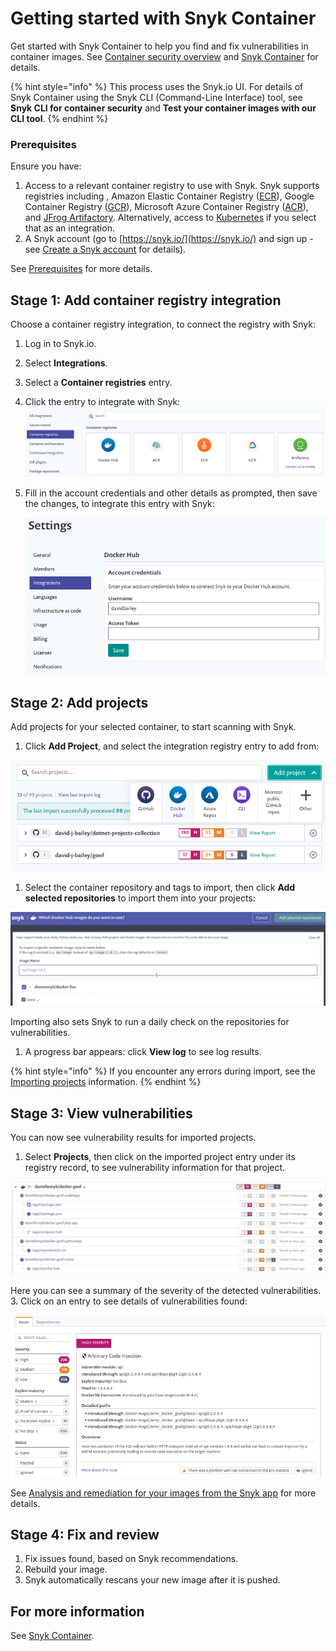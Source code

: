 # Getting started with Snyk Container

Get started with Snyk Container to help you find and fix vulnerabilities in container images. See [Container security overview](https://support.snyk.io/hc/en-us/articles/360003946897-Container-security-overview) and [Snyk Container](https://solutions.snyk.io/snyk-academy/container) for details.

{% hint style="info" %}
This process uses the Snyk.io UI. For details of Snyk Container using the Snyk CLI \(Command-Line Interface\) tool, see **Snyk CLI for container security** and **Test your container images with our CLI tool**.
{% endhint %}

### Prerequisites

Ensure you have:

1. Access to a relevant container registry to use with Snyk. Snyk supports registries including , Amazon Elastic Container Registry \([ECR](https://support.snyk.io/hc/en-us/sections/360001114218-ECR-image-scanning)\), Google Container Registry \([GCR](https://support.snyk.io/hc/en-us/sections/360001127497-GCR-image-scanning)\), Microsoft Azure Container Registry \([ACR](https://support.snyk.io/hc/en-us/sections/360001127457-ACR-image-scanning)\), and [JFrog Artifactory](https://support.snyk.io/hc/en-us/sections/360001127477-JFrog-Artifactory-image-scanning). Alternatively, access to [Kubernetes](https://support.snyk.io/hc/en-us/sections/360001114238-Kubernetes-workload-and-image-scanning) if you select that as an integration.
2. A Snyk account \(go to [https://snyk.io/](https://snyk.io/) and sign up - see [Create a Snyk account](https://docs.snyk.io/getting-started/getting-started-snyk-products) for details\).

See [Prerequisites](https://solutions.snyk.io/snyk-academy/container/prerequisites) for more details.

## Stage 1: Add container registry integration

Choose a container registry integration, to connect the registry with Snyk:

1. Log in to Snyk.io.
2. Select **Integrations**.
3. Select a **Container registries** entry.
4. Click the entry to integrate with Snyk:  ![container-select-integration.png](../../.gitbook/assets/container-select-integration.png)
5. Fill in the account credentials and other details as prompted, then save the changes, to integrate this entry with Snyk:

   ![Container-Account-credentials.png](../../.gitbook/assets/container-account-credentials.png)

## Stage 2: Add projects

Add projects for your selected container, to start scanning with Snyk.

1. Click **Add Project**, and select the integration registry entry to add from:

![Containers-\_Add\_projects.png](../../.gitbook/assets/containers-_add_projects.png)

1. Select the container repository and tags to import, then click **Add selected repositories** to import them into your projects:  

![image5.png](../../.gitbook/assets/image5%20%281%29.png)

Importing also sets Snyk to run a daily check on the repositories for vulnerabilities.

1. A progress bar appears: click **View log** to see log results.

{% hint style="info" %}
If you encounter any errors during import, see the [Importing projects](https://support.snyk.io/hc/en-us/sections/360000923478-Importing-projects) information.
{% endhint %}

## Stage 3: View vulnerabilities

You can now see vulnerability results for imported projects.

1. Select **Projects**, then click on the imported project entry under its registry record, to see vulnerability information for that project.  

![image2.png](../../.gitbook/assets/mceclip2%20%281%29%20%281%29%20%281%29%20%283%29%20%283%29%20%283%29.png)

Here you can see a summary of the severity of the detected vulnerabilities. 3. Click on an entry to see details of vulnerabilities found:

![image5.png](../../.gitbook/assets/image5-1-.png)

See [Analysis and remediation for your images from the Snyk app](https://docs.snyk.io/snyk-container/getting-around-the-snyk-container-ui/analysis-and-remediation-for-your-images-from-the-snyk-app) for more details.

## Stage 4: Fix and review

1. Fix issues found, based on Snyk recommendations.
2. Rebuild your image.
3. Snyk automatically rescans your new image after it is pushed.

## For more information

See [Snyk Container](https://docs.snyk.io/snyk-container).

